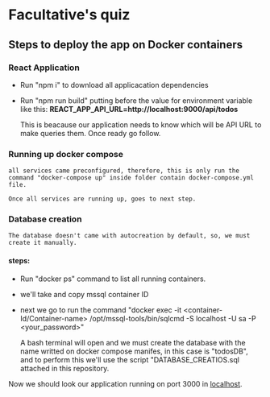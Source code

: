 # Facultative's quiz

## Steps to deploy the app on Docker containers

### React Application

* Run "npm i" to download all applicacation dependencies 

* Run "npm run build" putting before the value for environment variable like this: **REACT_APP_API_URL=http://localhost:9000/api/todos**
    
    This is beacause our application needs to know which will be API URL to make queries them. Once ready go follow.

### Running up docker compose

    all services came preconfigured, therefore, this is only run the command "docker-compose up" inside folder contain docker-compose.yml file.

    Once all services are running up, goes to next step. 

### Database creation

    The database doesn't came with autocreation by default, so, we must create it manually.

#### steps:
* Run "docker ps" command to list all running containers. 

* we'll take and copy mssql container ID

* next we go to run the command "docker exec -it <container-Id/Container-name> /opt/mssql-tools/bin/sqlcmd -S localhost -U sa -P <your_password>"

    A bash terminal will open and we must create the database with the name writted on docker compose manifes, in this case is "todosDB", and to perform this we'll use the script "DATABASE_CREATIOS.sql attached in this repository. 

Now we should look our application running on port 3000 in [localhost](http://localhost:3000). 

